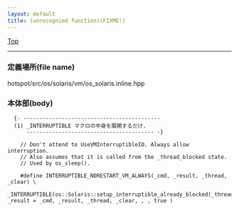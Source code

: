 ```yaml
---
layout: default
title: (unrecognied function)(FIXME!)
---
```

[Top](../index.html)

--- 
### 定義場所(file name)
hotspot/src/os/solaris/vm/os_solaris.inline.hpp


### 本体部(body)
```
  {- -------------------------------------------
  (1) _INTERRUPTIBLE マクロの中身を展開するだけ.
      ---------------------------------------- -}

	// Don't attend to UseVMInterruptibleIO. Always allow interruption.
	// Also assumes that it is called from the _thread_blocked state.
	// Used by os_sleep().
	
	#define INTERRUPTIBLE_NORESTART_VM_ALWAYS(_cmd, _result, _thread, _clear) \
	  _INTERRUPTIBLE(os::Solaris::setup_interruptible_already_blocked(_thread), _result = _cmd, _result, _thread, _clear, , , true )
	
```


